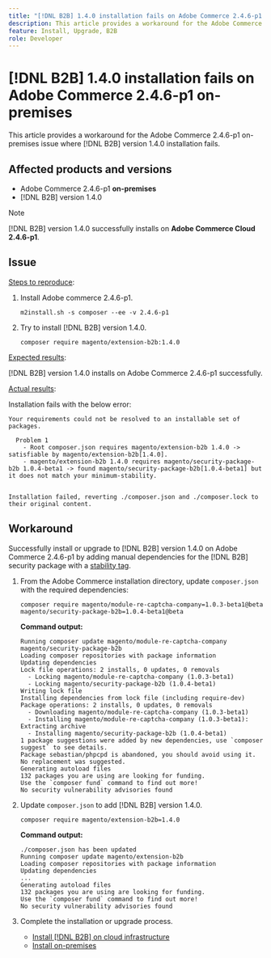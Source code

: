 ```yaml
---
title: "[!DNL B2B] 1.4.0 installation fails on Adobe Commerce 2.4.6-p1 on-premises"
description: This article provides a workaround for the Adobe Commerce 2.4.6-p1 on-premises issue where [!DNL B2B] version 1.4.0 installation fails.
feature: Install, Upgrade, B2B
role: Developer
---
```

# [!DNL B2B] 1.4.0 installation fails on Adobe Commerce 2.4.6-p1 on-premises

This article provides a workaround for the Adobe Commerce 2.4.6-p1 on-premises issue where [!DNL B2B] version 1.4.0 installation fails.

## Affected products and versions

* Adobe Commerce 2.4.6-p1 **on-premises**
* [!DNL B2B] version 1.4.0

>[!NOTE]
>
>[!DNL B2B] version 1.4.0 successfully installs on **Adobe Commerce Cloud 2.4.6-p1**.

## Issue

 <u>Steps to reproduce</u>:

1. Install Adobe commerce 2.4.6-p1.

    ```terminal
    m2install.sh -s composer --ee -v 2.4.6-p1
    ```

1. Try to install [!DNL B2B] version 1.4.0.

    ```terminal
    composer require magento/extension-b2b:1.4.0
    ```

 <u>Expected results</u>:

[!DNL B2B] version 1.4.0 installs on Adobe Commerce 2.4.6-p1 successfully.

 <u>Actual results</u>:

Installation fails with the below error:

```terminal
Your requirements could not be resolved to an installable set of packages.

  Problem 1
    - Root composer.json requires magento/extension-b2b 1.4.0 -> satisfiable by magento/extension-b2b[1.4.0].
    - magento/extension-b2b 1.4.0 requires magento/security-package-b2b 1.0.4-beta1 -> found magento/security-package-b2b[1.0.4-beta1] but it does not match your minimum-stability.


Installation failed, reverting ./composer.json and ./composer.lock to their original content.
```

## Workaround

Successfully install or upgrade to [!DNL B2B] version 1.4.0 on Adobe Commerce 2.4.6-p1 by adding manual dependencies for the [!DNL B2B] security package with a [stability tag](https://getcomposer.org/doc/04-schema.md#package-links).

1. From the Adobe Commerce installation directory, update `composer.json` with the required dependencies:

   ```terminal
   composer require magento/module-re-captcha-company=1.0.3-beta1@beta magento/security-package-b2b=1.0.4-beta1@beta
   ```

   **Command output:**

   ```terminal
   Running composer update magento/module-re-captcha-company magento/security-package-b2b
   Loading composer repositories with package information
   Updating dependencies
   Lock file operations: 2 installs, 0 updates, 0 removals
     - Locking magento/module-re-captcha-company (1.0.3-beta1)
     - Locking magento/security-package-b2b (1.0.4-beta1)
   Writing lock file
   Installing dependencies from lock file (including require-dev)
   Package operations: 2 installs, 0 updates, 0 removals
     - Downloading magento/module-re-captcha-company (1.0.3-beta1)
     - Installing magento/module-re-captcha-company (1.0.3-beta1): Extracting archive
     - Installing magento/security-package-b2b (1.0.4-beta1)
   1 package suggestions were added by new dependencies, use `composer suggest` to see details.
   Package sebastian/phpcpd is abandoned, you should avoid using it. No replacement was suggested.
   Generating autoload files
   132 packages you are using are looking for funding.
   Use the `composer fund` command to find out more!
   No security vulnerability advisories found
   ```

1. Update `composer.json` to add [!DNL B2B] version 1.4.0.

   ```terminal
   composer require magento/extension-b2b=1.4.0
   ```

   **Command output:**

   ```terminal
   ./composer.json has been updated
   Running composer update magento/extension-b2b
   Loading composer repositories with package information
   Updating dependencies
   ...
   Generating autoload files
   132 packages you are using are looking for funding.
   Use the `composer fund` command to find out more!
   No security vulnerability advisories found
   ```

1. Complete the installation or upgrade process.

   * [Install [!DNL B2B] on cloud infrastructure](https://experienceleague.adobe.com/docs/commerce-cloud-service/user-guide/configure-store/b2b-module.html)
   * [Install on-premises](https://experienceleague.adobe.com/docs/commerce-admin/b2b/install.html)

